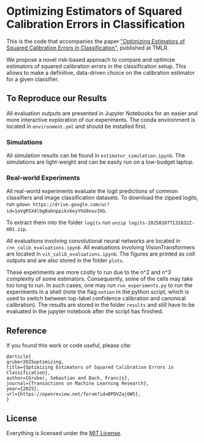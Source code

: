 # Optimizing Estimators of Squared Calibration Errors in Classification

This is the code that accompanies the paper ["Optimizing Estimators of Squared Calibration Errors in Classification"](https://openreview.net/forum?id=BPDVZajOW5), published at TMLR.

We propose a novel risk-based approach to compare and optimize estimators of squared calibration errors in the classification setup.
This allows to make a definitive, data-driven choice on the calibration estimator for a given classifier.

## To Reproduce our Results

All evaluation outputs are presented in Jupyter Notebooks for an easier and more interactive exploration of our experiments.
The conda environment is located in `environment.yml` and should be installed first.

### Simulations

All simulation results can be found in `estimator_simulation.ipynb`.
The simulations are light-weight and can be easily run on a low-budget laptop.

### Real-world Experiments

All real-world experiments evaluate the logit predictions of common classifiers and image classification datasets.
To download the zipped logits, run `gdown https://drive.google.com/uc?id=1aVgR5X4lbgBaOnppikx6eyYhG0nuv3XG`.

To extract them into the folder `logits` run `unzip logits-20250107T131832Z-001.zip`.

All evaluations involving convolutional neural networks are located in `cnn_calib_evaluations.ipynb`.
All evaluations involving VisionTransformers are located in `vit_calib_evaluations.ipynb`.
The figures are printed as cell outputs and are also stored in the folder `plots`.

These experiments are more costly to run due to the n^2 and n^3 complexity of some estimators.
Consequently, some of the cells may take too long to run.
In such cases, one may run `run_experiments.py` to run the experiments in a shell (note the flag `notion` in the python script, which is used to switch between top-label confidence calibration and canonical calibration).
The results are stored in the folder `results` and still have to be evaluated in the jupyter notebook after the script has finished.

## Reference
If you found this work or code useful, please cite:

```
@article{
gruber2025optimizing,
title={Optimizing Estimators of Squared Calibration Errors in Classification},
author={Gruber, Sebastian and Bach, Francis},
journal={Transactions on Machine Learning Research},
year={2025},
url={https://openreview.net/forum?id=BPDVZajOW5},
}
```

## License

Everything is licensed under the [MIT License](https://opensource.org/licenses/MIT).
